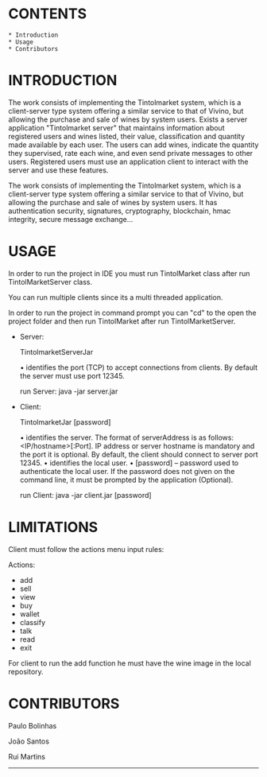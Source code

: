 
# CONTENTS
    * Introduction
    * Usage
    * Contributors

# INTRODUCTION

The work consists of implementing the Tintolmarket system, which is a client-server type system offering a similar service
to that of Vivino, but allowing the purchase and sale of wines by system users. Exists
a server application "Tintolmarket server" that maintains information about registered users and wines
listed, their value, classification and quantity made available by each user. The users
can add wines, indicate the quantity they supervised, rate each wine, and even send
private messages to other users. Registered users must use an application
client to interact with the server and use these features.

The work consists of implementing the Tintolmarket system, which is a client-server type system offering a similar service to that of Vivino, 
but allowing the purchase and sale of wines by system users. It has authentication security, signatures, cryptography, blockchain, hmac integrity, secure message exchange...

# USAGE

In order to run the project in IDE you must run TintolMarket class after run TintolMarketServer class. 

You can run multiple clients since its a multi threaded application.

In order to run the project in command prompt you can "cd" to the open the project folder 
and then run TintolMarket after run TintolMarketServer. 

- Server: 

  TintolmarketServerJar <port>

	• <port> identifies the port (TCP) to accept connections from clients. By default the server
	    	 must use port 12345.

	run Server: java -jar server.jar <port> 

- Client:

  TintolmarketJar <serverAddress> <userID> [password]

	• <serverAddress> identifies the server. The format of serverAddress is as follows:
  			  <IP/hostname>[:Port]. IP address or server hostname is mandatory and the port
  			  it is optional. By default, the client should connect to server port 12345.
	• <clientID> identifies the local user.
	• [password] – password used to authenticate the local user. If the password does not
	       	       given on the command line, it must be prompted by the application (Optional).

	run Client: java -jar client.jar <serverAddress> <clientID> [password]


# LIMITATIONS

Client must follow the actions menu input rules:

Actions:
- add <wine> <image>
- sell <wine> <value> <quantity>
- view <wine>
- buy <wine> <seller> <quantity>
- wallet 
- classify <wine> <stars>
- talk <user> <message>
- read
- exit

For client to run the add function he must have the wine image in the local repository.

# CONTRIBUTORS

 Paulo Bolinhas 
 
 João Santos

 Rui Martins

-------------------------------------------------------------------------------------------------
